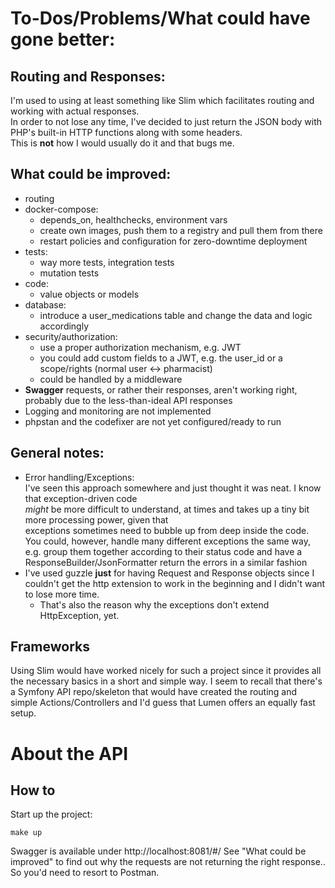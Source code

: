 # To-Dos/Problems/What could have gone better:
## Routing and Responses:
I'm used to using at least something like Slim which facilitates routing and working with actual responses.  
In order to not lose any time, I've decided to just return the JSON body with PHP's built-in HTTP functions along with some headers.  
This is **not** how I would usually do it and that bugs me.

## What could be improved:
* routing
* docker-compose:
    * depends_on, healthchecks, environment vars
    * create own images, push them to a registry and pull them from there
    * restart policies and configuration for zero-downtime deployment
* tests:
    * way more tests, integration tests
    * mutation tests
* code:
    * value objects or models
* database:
    * introduce a user_medications table and change the data and logic accordingly
* security/authorization:
    * use a proper authorization mechanism, e.g. JWT
    * you could add custom fields to a JWT, e.g. the user_id or a scope/rights (normal user <-> pharmacist)
    * could be handled by a middleware
* **Swagger** requests, or rather their responses, aren't working right, probably due to the less-than-ideal API responses
* Logging and monitoring are not implemented
* phpstan and the codefixer are not yet configured/ready to run


## General notes:
* Error handling/Exceptions:  
  I've seen this approach somewhere and just thought it was neat. I know that exception-driven code   
  *might* be more difficult to understand, at times and takes up a tiny bit more processing power, given that   
  exceptions sometimes need to bubble up from deep inside the code. You could, however, handle many different exceptions the same way, e.g. group them together according to their status code and have a ResponseBuilder/JsonFormatter return the errors in a similar fashion
* I've used guzzle **just** for having Request and Response objects since I couldn't get the http extension to work in the beginning and I didn't want to lose more time.
    * That's also the reason why the exceptions don't extend HttpException, yet.

## Frameworks
Using Slim would have worked nicely for such a project since it provides all the necessary basics in a short and simple way. I seem to recall that there's a Symfony API repo/skeleton that would have created the routing and simple Actions/Controllers and I'd guess that Lumen offers an equally fast setup.




# About the API
## How to
Start up the project:

    make up

Swagger is available under http://localhost:8081/#/
See "What could be improved" to find out why the requests are not returning the right response.. So you'd need to resort to Postman.
